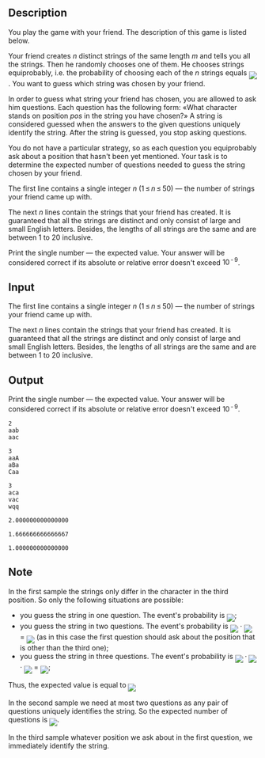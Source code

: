 ## Description

<div><p>You play the game with your friend. The description of this game is listed below. </p><p>Your friend creates <span class="tex-span"><i>n</i></span> distinct strings of the same length <span class="tex-span"><i>m</i></span> and tells you all the strings. Then he randomly chooses one of them. He chooses strings equiprobably, i.e. the probability of choosing each of the <span class="tex-span"><i>n</i></span> strings equals <img align="middle" class="tex-formula" src="file://J8MsQ6to.png" style="max-width: 100.0%;max-height: 100.0%;">. You want to guess which string was chosen by your friend. </p><p>In order to guess what string your friend has chosen, you are allowed to ask him questions. Each question has the following form: «What character stands on position <span class="tex-span"><i>pos</i></span> in the string you have chosen?» A string is considered guessed when the answers to the given questions uniquely identify the string. After the string is guessed, you stop asking questions. </p><p>You do not have a particular strategy, so as each question you equiprobably ask about a position that hasn't been yet mentioned. Your task is to determine the expected number of questions needed to guess the string chosen by your friend.</p></div><div class="input-specification"><p>The first line contains a single integer <span class="tex-span"><i>n</i></span> (<span class="tex-span">1 ≤ <i>n</i> ≤ 50</span>)&nbsp;— the number of strings your friend came up with.</p><p>The next <span class="tex-span"><i>n</i></span> lines contain the strings that your friend has created. It is guaranteed that all the strings are distinct and only consist of large and small English letters. Besides, the lengths of all strings are the same and are between <span class="tex-span">1</span> to <span class="tex-span">20</span> inclusive.</p></div><div class="output-specification"><p>Print the single number — the expected value. Your answer will be considered correct if its absolute or relative error doesn't exceed <span class="tex-span">10<sup class="upper-index"> - 9</sup></span>.</p></div>

## Input

<p>The first line contains a single integer <span class="tex-span"><i>n</i></span> (<span class="tex-span">1 ≤ <i>n</i> ≤ 50</span>)&nbsp;— the number of strings your friend came up with.</p><p>The next <span class="tex-span"><i>n</i></span> lines contain the strings that your friend has created. It is guaranteed that all the strings are distinct and only consist of large and small English letters. Besides, the lengths of all strings are the same and are between <span class="tex-span">1</span> to <span class="tex-span">20</span> inclusive.</p>

## Output

<p>Print the single number — the expected value. Your answer will be considered correct if its absolute or relative error doesn't exceed <span class="tex-span">10<sup class="upper-index"> - 9</sup></span>.</p>





```input1
2
aab
aac

```




```input2
3
aaA
aBa
Caa

```




```input3
3
aca
vac
wqq

```




```output1
2.000000000000000

```




```output2
1.666666666666667

```




```output3
1.000000000000000

```



## Note

<p>In the first sample the strings only differ in the character in the third position. So only the following situations are possible: </p><ul> <li> you guess the string in one question. The event's probability is <img align="middle" class="tex-formula" src="file://7cx8pUjL.png" style="max-width: 100.0%;max-height: 100.0%;">; </li><li> you guess the string in two questions. The event's probability is <img align="middle" class="tex-formula" src="file://NC06JCRQ.png" style="max-width: 100.0%;max-height: 100.0%;"> <span class="tex-span">·</span> <img align="middle" class="tex-formula" src="file://r6sxdBtX.png" style="max-width: 100.0%;max-height: 100.0%;"> = <img align="middle" class="tex-formula" src="file://bhuL422c.png" style="max-width: 100.0%;max-height: 100.0%;"> (as in this case the first question should ask about the position that is other than the third one); </li><li> you guess the string in three questions. The event's probability is <img align="middle" class="tex-formula" src="file://ZSUMnlor.png" style="max-width: 100.0%;max-height: 100.0%;"> <span class="tex-span">·</span> <img align="middle" class="tex-formula" src="file://vVEnHMGh.png" style="max-width: 100.0%;max-height: 100.0%;"> <span class="tex-span">·</span> <img align="middle" class="tex-formula" src="file://AaOsnNPm.png" style="max-width: 100.0%;max-height: 100.0%;"> = <img align="middle" class="tex-formula" src="file://2ciNf5th.png" style="max-width: 100.0%;max-height: 100.0%;">; </li></ul><p>Thus, the expected value is equal to <img align="middle" class="tex-formula" src="file://J9jjGwOa.png" style="max-width: 100.0%;max-height: 100.0%;"></p><p>In the second sample we need at most two questions as any pair of questions uniquely identifies the string. So the expected number of questions is <img align="middle" class="tex-formula" src="file://ck2WHvmH.png" style="max-width: 100.0%;max-height: 100.0%;">.</p><p>In the third sample whatever position we ask about in the first question, we immediately identify the string.</p>
